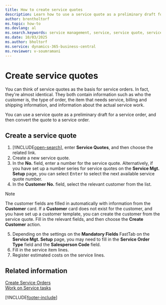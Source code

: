 ```yaml
---
title: How to create service quotes
description: Learn how to use a service quote as a preliminary draft for a service order, and then convert the quote to a service order.
author: brentholtorf
ms.topic: how-to
ms.devlang: al
ms.search.keywords: service management, service, service quote, service quotes, create service quote, create service quotes
ms.date: 10/03/2025
ms.author: bholtorf
ms.service: dynamics-365-business-central
ms.reviewer: v-soumramani
---
```


# Create service quotes

You can think of service quotes as the basis for service orders. In fact, they're almost identical. They both contain information such as who the customer is, the type of order, the item that needs service, billing and shipping information, and information about the actual service work.

You can use a service quote as a preliminary draft for a service order, and then convert the quote to a service order.  
  
## Create a service quote

1. [!INCLUDE[open-search](includes/open-search.md)], enter **Service Quotes**, and then choose the related link.  
2. Create a new service quote.  
3. In the **No.** field, enter a number for the service quote. Alternatively, if you have set up a number series for service quotes on the **Service Mgt. Setup** page, you can select <kbd>Enter</kbd> to select the next available service quote number.  
4. In the **Customer No.**  field, select the relevant customer from the list.  

  > [!Note]  
  > The customer fields are filled in automatically with information from the **Customer** card. If a **Customer** card does not exist for the customer, and you have set up a customer template, you can create the customer from the service quote. Fill in the relevant fields, and then choose the **Create Customer** action.  
  
5. Depending on the settings on the **Mandatory Fields** FastTab on the **Service Mgt. Setup** page, you may need to fill in the **Service Order Type** field and the **Salesperson Code** field.  
6. Fill in the service item lines.  
7. Register estimated costs on the service lines.  
  
## Related information

[Create Service Orders](service-how-to-create-service-orders.md)  
[Work on Service tasks](service-how-to-work-on-service-tasks.md)  

[!INCLUDE[footer-include](includes/footer-banner.md)]
